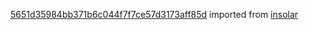 [5651d35984bb371b6c044f7f7ce57d3173aff85d](https://github.com/insolar/insolar/commit/5651d35984bb371b6c044f7f7ce57d3173aff85d) imported from [insolar](https://github.com/insolar/insolar)
